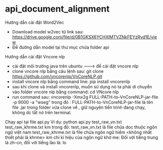 # api_document_alignment

Hướng dẫn cài đặt Word2Vec
+ Download model w2vec từ link sau: https://drive.google.com/file/d/0B1GKSX6YCHXlMTVZNkFEYzRyd1E/view
+ Để đường dẫn model tại thư mục chứa folder api

Hướng dẫn cài đặt Vncore nlp
+ cài đặt môi trường java trên ubuntu ---> để cài đặt vncore nlp 
+ clone vncore nlp bằng câu lệnh sau: git clone https://github.com/vncorenlp/VnCoreNLP.git
+ install vncore nlp bằng command line: pip install vncorenlp
+ sau khi clone và install vncorenlp, muốn sử dụng nó ta phải di chuyển vào folder vncore nlp bằng command: cd VNcore nlp
+ run command sau: vncorenlp -Xmx2g FULL-PATH-to-VnCoreNLP-jar-file -p 9000 -a "wseg" trong đó : FULL-PATH-to-VnCoreNLP-jar-file là tên file .jar trong folder vừa clone về , giữ nguyên tiến trình đang chạy, không dc tắt nó trên terminal.


Chạy api tại file api.py
Ví dụ: python api.py test_raw_vn.txt test_raw_khrme.txt km
trong đó:   test_raw_vn.txt là file chứa doc thuộc ngôn ngữ việt nam 
            test_raw_khrme.txt là file chứa ngôn ngữ hiếm <không nhất thiết phải là khrme>
            km chỉ kí hiệu của ngôn ngữ khơ me: Đối với tiếng trung là zh-cn, đối với tiếng lào là: lo